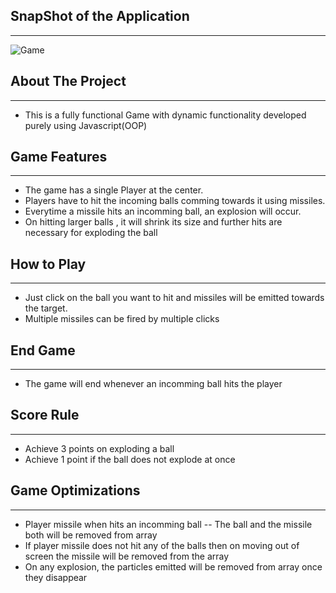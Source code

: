 ## SnapShot of the Application
___

![Game](https://github.com/Sapnil-Bhowmick/Google-Gemini/assets/118714419/306b1fd5-b748-4090-8bb3-87efdbb672f6)


## About The Project
___
* This is a fully functional Game with dynamic functionality developed purely using Javascript(OOP)

## **Game Features**
___

* The game has a single Player at the center.
* Players have to hit the incoming balls comming towards it using missiles.
* Everytime a missile hits an incomming ball, an explosion will occur.
* On hitting larger balls , it will shrink its size and further hits are necessary for exploding the ball

## How to Play
___

* Just click on the ball you want to hit and missiles will be emitted towards the target.
* Multiple missiles can be fired by multiple clicks

## End Game
___

* The game will end whenever an incomming ball hits the player

## Score Rule
___

* Achieve 3 points on exploding a ball
* Achieve 1 point if the ball does not explode at once

## **Game Optimizations**
___

* Player missile when hits an incomming ball -- The ball and the missile both will be removed from array
* If player missile does not hit any of the balls then on moving out of screen the missile will be removed from the array
* On any explosion, the particles emitted will be removed from array once they disappear

 
  
